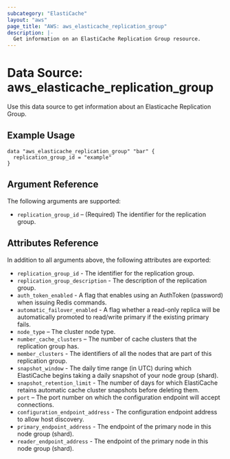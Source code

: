 ```yaml
---
subcategory: "ElastiCache"
layout: "aws"
page_title: "AWS: aws_elasticache_replication_group"
description: |-
  Get information on an ElastiCache Replication Group resource.
---
```


# Data Source: aws_elasticache_replication_group

Use this data source to get information about an Elasticache Replication Group.

## Example Usage

```hcl
data "aws_elasticache_replication_group" "bar" {
  replication_group_id = "example"
}
```

## Argument Reference

The following arguments are supported:

* `replication_group_id` – (Required) The identifier for the replication group.

## Attributes Reference

In addition to all arguments above, the following attributes are exported:

* `replication_group_id` - The identifier for the replication group.
* `replication_group_description` - The description of the replication group.
* `auth_token_enabled` - A flag that enables using an AuthToken (password) when issuing Redis commands.
* `automatic_failover_enabled` - A flag whether a read-only replica will be automatically promoted to read/write primary if the existing primary fails.
* `node_type` – The cluster node type.
* `number_cache_clusters` – The number of cache clusters that the replication group has.
* `member_clusters` - The identifiers of all the nodes that are part of this replication group.
* `snapshot_window` - The daily time range (in UTC) during which ElastiCache begins taking a daily snapshot of your node group (shard).
* `snapshot_retention_limit` - The number of days for which ElastiCache retains automatic cache cluster snapshots before deleting them.
* `port` – The port number on which the configuration endpoint will accept connections.
* `configuration_endpoint_address` - The configuration endpoint address to allow host discovery.
* `primary_endpoint_address` - The endpoint of the primary node in this node group (shard).
* `reader_endpoint_address` - The endpoint of the primary node in this node group (shard).
